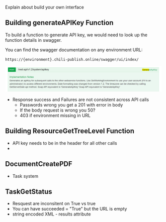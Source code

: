 


Explain about build your own interface

## Building generateAPIKey Function
To build a function to generate API key, we would need to look up the function details in swagger.

You  can find the swagger documentation on any environment URL:
```
https://{environment}.chili-publish.online/swagger/ui/index/
```

![Generate API Key](assets/GenerateAPIKey.png)

- Response success and Failures are not consistent across API calls
    - Passwords wrong you get a 201 with error in body
    - If the body request is wrong you 50?
    - 403 if environment missing in URL



## Building ResourceGetTreeLevel Function

- API key needs to be in the header for all other calls
- 

## DocumentCreatePDF

- Task system

## TaskGetStatus

- Resquest are inconsitent on True vs true
- You can have succeeded = "True" but the URL is empty
- string encoded XML - results attribute